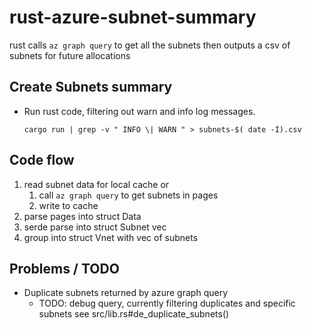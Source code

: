 # rust-azure-subnet-summary

rust calls ```az graph query``` to get all the subnets then outputs a csv of subnets for future allocations

## Create Subnets summary

* Run rust code, filtering out warn and info log messages.

      cargo run | grep -v " INFO \| WARN " > subnets-$( date -I).csv

## Code flow

1. read subnet data for local cache or 
   1. call ```az graph query``` to get subnets in pages
   1. write to cache
1. parse pages into struct Data
1. serde parse into struct Subnet vec
1. group into struct Vnet with vec of subnets


## Problems / TODO

* Duplicate subnets returned by azure graph query
  * TODO: debug query, currently filtering duplicates and specific subnets see src/lib.rs#de_duplicate_subnets()
  